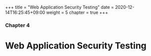 +++
title = "Web Application Security Testing"
date = 2020-12-14T16:25:45+09:00
weight = 5
chapter = true
+++

### Chapter 4

# Web Application Security Testing

